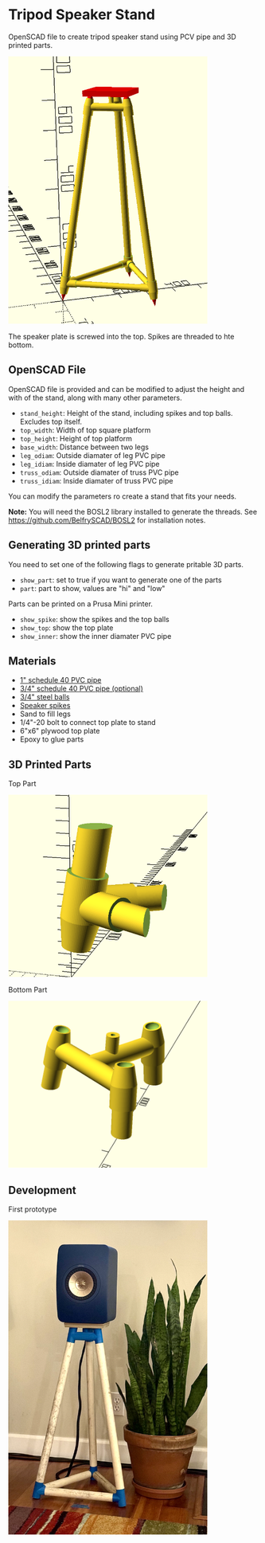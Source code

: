 # Tripod Speaker Stand

OpenSCAD file to create tripod speaker stand using PCV pipe and 3D printed parts.

<img src="./assets/tripod.png" width="400">

The speaker plate is screwed into the top. Spikes are threaded to hte bottom.

## OpenSCAD File

OpenSCAD file is provided and can be modified to adjust the height and with of the stand, along with many other parameters.

- `stand_height`: Height of the stand, including spikes and top balls. Excludes top itself.
- `top_width`: Width of top square platform
- `top_height`: Height of top platform
- `base_width`: Distance between two legs
- `leg_odiam`: Outside diamater of leg PVC pipe
- `leg_idiam`: Inside diamater of leg PVC pipe
- `truss_odiam`: Outside diamater of truss PVC pipe
- `truss_idiam`: Inside diamater of truss PVC pipe

You can modify the parameters ro create a stand that fits your needs.

**Note:** You will need the BOSL2 library installed to generate the threads. See https://github.com/BelfrySCAD/BOSL2 for installation notes.

## Generating 3D printed parts

You need to set one of the following flags to generate pritable 3D parts.

- `show_part`: set to true if you want to generate one of the parts
- `part`: part to show, values are "hi" and "low"

Parts can be printed on a Prusa Mini printer.

- `show_spike`: show the spikes and the top balls
- `show_top`: show the top plate
- `show_inner`: show the inner diamater PVC pipe

## Materials

- [1" schedule 40 PVC pipe](https://www.amazon.com/gp/product/B085B4SGD1/)
- [3/4" schedule 40 PVC pipe (optional)](https://www.amazon.com/gp/product/B085B4Y5V6/)
- [3/4" steel balls](https://www.amazon.com/gp/product/B07D9SSKN8/)
- [Speaker spikes](https://www.amazon.com/gp/product/B09K3H8FD9/)
- Sand to fill legs
- 1/4"-20 bolt to connect top plate to stand
- 6"x6" plywood top plate
- Epoxy to glue parts

## 3D Printed Parts

Top Part

<img src="./assets/part1.png" width="400">

Bottom Part

<img src="./assets/part2.png" width="400">

## Development

First prototype

<img src="./assets/prototype1.png" width="400">
